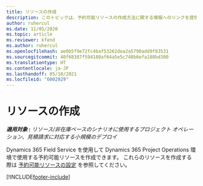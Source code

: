```yaml
---
title: リソースの作成
description: このトピックは、予約可能リソースの作成方法に関する情報へのリンクを提供します。
author: ruhercul
ms.date: 11/05/2020
ms.topic: article
ms.reviewer: kfend
ms.author: ruhercul
ms.openlocfilehash: ae0b5f9e72fc4baf53262dea2a5798add9f83531
ms.sourcegitcommit: 40f68387f594180af64a5e5c748b6efa188bd300
ms.translationtype: HT
ms.contentlocale: ja-JP
ms.lasthandoff: 05/10/2021
ms.locfileid: "6002929"
---
```

# <a name="create-resources"></a>リソースの作成

_**適用対象 :** リソース/非在庫ベースのシナリオに使用するプロジェクト オペレーション、見積請求に対応する小規模のデプロイ_

Dynamics 365 Field Service を使用して Dynamics 365 Project Operations 環境で使用する予約可能リソースを作成できます。 これらのリソースを作成する際は [予約可能リソースの設定](/dynamics365/field-service/set-up-bookable-resources) を参照してください。


[!INCLUDE[footer-include](../includes/footer-banner.md)]